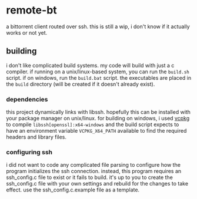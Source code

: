 # remote-bt
a bittorrent client routed over ssh. this is still a wip, i don't know if it actually works or not yet.
## building
i don't like complicated build systems. my code will build with just a c compiler. if running on a unix/linux-based system, you can run the `build.sh` script. if on windows, run the `build.bat` script. the executables are placed in the `build` directory (will be created if it doesn't already exist).
### dependencies
this project dynamically links with libssh. hopefully this can be installed with your package manager on unix/linux. for building on windows, i used [vcpkg](https://github.com/microsoft/vcpkg) to compile `libssh[openssl]:x64-windows` and the build script expects to have an environment variable `VCPKG_X64_PATH` available to find the required headers and library files.
### configuring ssh
i did not want to code any complicated file parsing to configure how the program initializes the ssh connection. instead, this program requires an ssh_config.c file to exist or it fails to build. it's up to you to create the ssh_config.c file with your own settings and rebuild for the changes to take effect. use the ssh_config.c.example file as a template.
